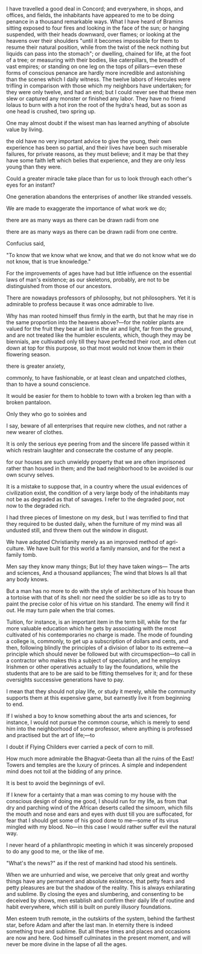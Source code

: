 I have travelled a good deal in Concord; and everywhere, in shops, and offices, and fields, the inhabitants have appeared to me to be doing penance in a thousand remarkable ways. What I have heard of Bramins sitting exposed to four fires and looking in the face of the sun; or hanging suspended, with their heads downward, over flames; or looking at the heavens over their shoulders "until it becomes impossible for them to resume their natural position, while from the twist of the neck nothing but liquids can pass into the stomach"; or dwelling, chained for life, at the foot of a tree; or measuring with their bodies, like caterpillars, the breadth of vast empires; or standing on one leg on the tops of pillars—even these forms of conscious penance are hardly more incredible and astonishing than the scenes which I daily witness. The twelve labors of Hercules were trifling in comparison with those which my neighbors have undertaken; for they were only twelve, and had an end; but I could never see that these men slew or captured any monster or finished any labor. They have no friend Iolaus to burn with a hot iron the root of the hydra's head, but as soon as one head is crushed, two spring up.


One may almost doubt if the wisest man has learned anything of absolute value by living.


the old have no very important advice to give the young, their own experience has been so partial, and their lives have been such miserable failures, for private reasons, as they must believe; and it may be that they have some faith left which belies that experience, and they are only less young than they were.


Could a greater miracle take place than for us to look through each other's eyes for an instant?


One generation abandons the enterprises of another like stranded vessels.


We are made to exaggerate the importance of what work we do;


there are as many ways as there can be drawn radii from one 


there are as many ways as there can be drawn radii from one centre.


Confucius said,


"To know that we know what we know, and that we do not know what we do not know, that is true knowledge."


For the improvements of ages have had but little influence on the essential laws of man's existence; as our skeletons, probably, are not to be distinguished from those of our ancestors.


There are nowadays professors of philosophy, but not philosophers. Yet it is admirable to profess because it was once admirable to live.


Why has man rooted himself thus firmly in the earth, but that he may rise in the same proportion into the heavens above?—for the nobler plants are valued for the fruit they bear at last in the air and light, far from the ground, and are not treated like the humbler esculents, which, though they may be biennials, are cultivated only till they have perfected their root, and often cut down at top for this purpose, so that most would not know them in their flowering season.


there is greater anxiety,


commonly, to have fashionable, or at least clean and unpatched clothes, than to have a sound conscience.


It would be easier for them to hobble to town with a broken leg than with a broken pantaloon.


Only they who go to soirées and


I say, beware of all enterprises that require new clothes, and not rather a new wearer of clothes.


It is only the serious eye peering from and the sincere life passed within it which restrain laughter and consecrate the costume of any people.


for our houses are such unwieldy property that we are often imprisoned rather than housed in them; and the bad neighborhood to be avoided is our own scurvy selves.


It is a mistake to suppose that, in a country where the usual evidences of civilization exist, the condition of a very large body of the inhabitants may not be as degraded as that of savages. I refer to the degraded poor, not now to the degraded rich.


I had three pieces of limestone on my desk, but I was terrified to find that they required to be dusted daily, when the furniture of my mind was all undusted still, and threw them out the window in disgust.


We have adopted Christianity merely as an improved method of agri-culture. We have built for this world a family mansion, and for the next a family tomb.


Men say they know many things; But lo! they have taken wings— The arts and sciences, And a thousand appliances; The wind that blows Is all that any body knows.


But a man has no more to do with the style of architecture of his house than a tortoise with that of its shell: nor need the soldier be so idle as to try to paint the precise color of his virtue on his standard. The enemy will find it out. He may turn pale when the trial comes.


Tuition, for instance, is an important item in the term bill, while for the far more valuable education which he gets by associating with the most cultivated of his contemporaries no charge is made. The mode of founding a college is, commonly, to get up a subscription of dollars and cents, and then, following blindly the principles of a division of labor to its extreme—a principle which should never be followed but with circumspection—to call in a contractor who makes this a subject of speculation, and he employs Irishmen or other operatives actually to lay the foundations, while the students that are to be are said to be fitting themselves for it; and for these oversights successive generations have to pay.


I mean that they should not play life, or study it merely, while the community supports them at this expensive game, but earnestly live it from beginning to end.


If I wished a boy to know something about the arts and sciences, for instance, I would not pursue the common course, which is merely to send him into the neighborhood of some professor, where anything is professed and practised but the art of life;—to


I doubt if Flying Childers ever carried a peck of corn to mill.


How much more admirable the Bhagvat-Geeta than all the ruins of the East! Towers and temples are the luxury of princes. A simple and independent mind does not toil at the bidding of any prince.


It is best to avoid the beginnings of evil.


If I knew for a certainty that a man was coming to my house with the conscious design of doing me good, I should run for my life, as from that dry and parching wind of the African deserts called the simoom, which fills the mouth and nose and ears and eyes with dust till you are suffocated, for fear that I should get some of his good done to me—some of its virus mingled with my blood. No—in this case I would rather suffer evil the natural way.


I never heard of a philanthropic meeting in which it was sincerely proposed to do any good to me, or the like of me.


"What's the news?" as if the rest of mankind had stood his sentinels.


When we are unhurried and wise, we perceive that only great and worthy things have any permanent and absolute existence, that petty fears and petty pleasures are but the shadow of the reality. This is always exhilarating and sublime. By closing the eyes and slumbering, and consenting to be deceived by shows, men establish and confirm their daily life of routine and habit everywhere, which still is built on purely illusory foundations.


Men esteem truth remote, in the outskirts of the system, behind the farthest star, before Adam and after the last man. In eternity there is indeed something true and sublime. But all these times and places and occasions are now and here. God himself culminates in the present moment, and will never be more divine in the lapse of all the ages.


